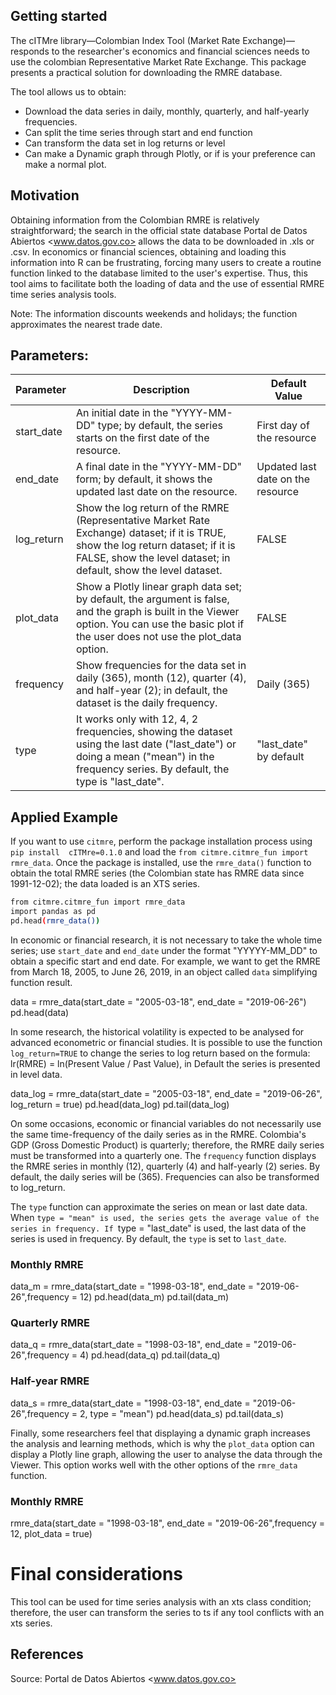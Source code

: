 ## Getting started

The cITMre library—Colombian Index Tool (Market Rate Exchange)—responds to the researcher's 
economics and financial sciences needs to use the colombian Representative Market Rate Exchange. 
This package presents a practical solution for downloading the RMRE database. 

The tool allows us to obtain:

* Download the data series in daily, monthly, quarterly, and half-yearly frequencies.
* Can split the time series through start and end function
* Can transform the data set in log returns or level
* Can make a Dynamic graph through Plotly, or if is your preference can make a normal plot.

## Motivation

Obtaining information from the Colombian RMRE is relatively straightforward; the search in the 
official state database Portal de Datos Abiertos <www.datos.gov.co> allows the data to be 
downloaded in .xls or .csv. In economics or financial sciences, obtaining and loading this 
information into R can be frustrating, forcing many users to create a routine function linked 
to the database limited to the user's expertise. Thus, this tool aims to facilitate both the 
loading of data and the use of essential RMRE time series analysis tools.

Note: The information discounts weekends and holidays; the function approximates the nearest 
trade date.

## Parameters:

| Parameter     | Description                                                                                           | Default Value       |
|---------------|-------------------------------------------------------------------------------------------------------|---------------------|
| start_date    | An initial date in the "YYYY-MM-DD" type; by default, the series starts on the first date of the resource. | First day of the resource |
| end_date      | A final date in the "YYYY-MM-DD" form; by default, it shows the updated last date on the resource.    | Updated last date on the resource |
| log_return    | Show the log return of the RMRE (Representative Market Rate Exchange) dataset; if it is TRUE, show the log return dataset; if it is FALSE, show the level dataset; in default, show the level dataset. | FALSE |
| plot_data     | Show a Plotly linear graph data set; by default, the argument is false, and the graph is built in the Viewer option. You can use the basic plot if the user does not use the plot_data option. | FALSE |
| frequency     | Show frequencies for the data set in daily (365), month (12), quarter (4), and half-year (2); in default, the dataset is the daily frequency. | Daily (365) |
| type          | It works only with 12, 4, 2 frequencies, showing the dataset using the last date ("last_date") or doing a mean ("mean") in the frequency series. By default, the type is "last_date". | "last_date" by default |

## Applied Example

If you want to use `citmre`, perform the package installation process using `pip install 
cITMre=0.1.0` and load the `from citmre.citmre_fun import rmre_data`.
Once the package is installed, use the `rmre_data()` function to obtain the total RMRE series 
(the Colombian state has RMRE data since 1991-12-02); the data loaded is an XTS series.

``` bash
from citmre.citmre_fun import rmre_data
import pandas as pd
pd.head(rmre_data())
```

In economic or financial research, it is not necessary to take the whole time series; use 
`start_date` and `end_date` under the format "YYYYY-MM_DD" to obtain a specific start and 
end date. For example, we want to get the RMRE from March 18, 2005, to June 26, 2019, in an 
object called `data` simplifying function result.

data = rmre_data(start_date = "2005-03-18", end_date = "2019-06-26")
pd.head(data)

In some research, the historical volatility is expected to be analysed for advanced econometric
or financial studies. It is possible to use the function `log_return=TRUE` to change the series
to log return based on the formula: lr(RMRE) = ln(Present Value / Past Value), in Default the 
series is presented in level data.

data_log = rmre_data(start_date = "2005-03-18", end_date = "2019-06-26", log_return = true)
pd.head(data_log)
pd.tail(data_log)

On some occasions, economic or financial variables do not necessarily use the same time-frequency
of the daily series as in the RMRE. Colombia's GDP (Gross Domestic Product) is quarterly; therefore,
the RMRE daily series must be transformed into a quarterly one. The `frequency` function displays
the RMRE series in monthly (12), quarterly (4) and half-yearly (2) series. By default, the daily
series will be (365). Frequencies can also be transformed to log_return.

The `type` function can approximate the series on mean or last date data. When `type = "mean" is used,
the series gets the average value of the series in frequency. If `type = "last_date" is used, the 
last data of the series is used in frequency. By default, the `type` is set to `last_date`.

### Monthly RMRE
data_m = rmre_data(start_date = "1998-03-18", end_date = "2019-06-26",frequency = 12)
pd.head(data_m)
pd.tail(data_m)

### Quarterly RMRE
data_q = rmre_data(start_date = "1998-03-18", end_date = "2019-06-26",frequency = 4)
pd.head(data_q)
pd.tail(data_q)

### Half-year RMRE
data_s = rmre_data(start_date = "1998-03-18", end_date = "2019-06-26",frequency = 2, type = "mean")
pd.head(data_s)
pd.tail(data_s)

Finally, some researchers feel that displaying a dynamic graph increases the analysis and learning
methods, which is why the `plot_data` option can display a Plotly line graph, allowing the user to
analyse the data through the Viewer. This option works well
with the other options of the `rmre_data` function.

### Monthly RMRE
rmre_data(start_date = "1998-03-18", end_date = "2019-06-26",frequency = 12, plot_data = true)

# Final considerations

This tool can be used for time series analysis with an xts class condition; therefore, the user can
transform the series to ts if any tool conflicts with an xts series.

## References
Source: Portal de Datos Abiertos <www.datos.gov.co> 